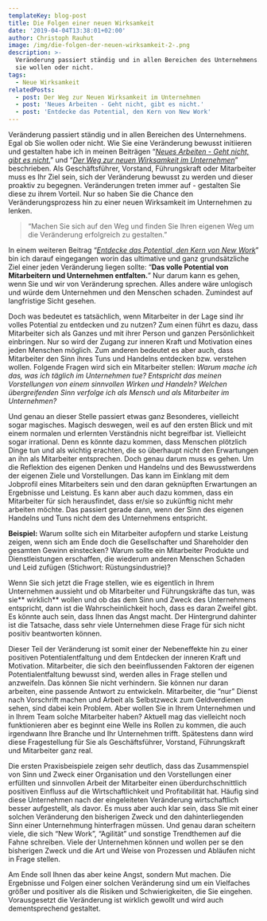 ```yaml
---
templateKey: blog-post
title: Die Folgen einer neuen Wirksamkeit
date: '2019-04-04T13:38:01+02:00'
author: Christoph Rauhut
image: /img/die-folgen-der-neuen-wirksamkeit-2-.png
description: >-
  Veränderung passiert ständig und in allen Bereichen des Unternehmens. Egal ob
  sie wollen oder nicht.
tags:
  - Neue Wirksamkeit
relatedPosts:
  - post: Der Weg zur Neuen Wirksamkeit im Unternehmen
  - post: 'Neues Arbeiten - Geht nicht, gibt es nicht.'
  - post: 'Entdecke das Potential, den Kern von New Work'
---
```

Veränderung passiert ständig und in allen Bereichen des Unternehmens. Egal ob Sie wollen oder nicht. Wie Sie eine Veränderung bewusst initiieren und gestalten habe ich in meinen Beiträgen “[_Neues Arbeiten - Geht nicht, gibt es nicht_.](https://www.realexperts.de/blog/2019-01-02-neues-arbeiten-geht-nicht-gibt-es-nicht/)” und “[_Der Weg zur neuen Wirksamkeit im Unternehmen_](https://docs.google.com/document/d/1qpdntfNjVlYqc0HUxWkLCj8Bf1oYsEc24stnVWkxZOw/edit)” beschrieben. Als Geschäftsführer, Vorstand, Führungskraft oder Mitarbeiter muss es Ihr Ziel sein, sich der Veränderung bewusst zu werden und dieser proaktiv zu begegnen. Veränderungen treten immer auf - gestalten Sie diese zu ihrem Vorteil. Nur so haben Sie die Chance den Veränderungsprozess hin zu einer neuen Wirksamkeit im Unternehmen zu lenken. 

> “Machen Sie sich auf den Weg und finden Sie Ihren eigenen Weg um die Veränderung erfolgreich zu gestalten.”

In einem weiteren Beitrag “[_Entdecke das Potential, den Kern von New Work_](https://www.realexperts.de/blog/2018-11-18-entdecke-das-potential-der-kern-von-new-work/)” bin ich darauf eingegangen worin das ultimative und ganz grundsätzliche Ziel einer jeden Veränderung liegen sollte: “**Das volle Potential von Mitarbeitern und Unternehmen entfalten.**” Nur darum kann es gehen, wenn Sie und wir von Veränderung sprechen. Alles andere wäre unlogisch und würde dem Unternehmen und den Menschen schaden. Zumindest auf langfristige Sicht gesehen. 

Doch was bedeutet es tatsächlich, wenn Mitarbeiter in der Lage sind ihr volles Potential zu entdecken und zu nutzen? Zum einen führt es dazu, dass Mitarbeiter sich als Ganzes und mit ihrer Person und ganzen Persönlichkeit einbringen. Nur so wird der Zugang zur inneren Kraft und Motivation eines jeden Menschen möglich. Zum anderen bedeutet es aber auch, dass Mitarbeiter den Sinn ihres Tuns und Handelns entdecken bzw. verstehen wollen. Folgende Fragen wird sich ein Mitarbeiter stellen: _Warum mache ich das, was ich täglich im Unternehmen tue? Entspricht das meinen Vorstellungen von einem sinnvollen Wirken und Handeln? Welchen übergreifenden Sinn verfolge ich als Mensch und als Mitarbeiter im Unternehmen?_ 

Und genau an dieser Stelle passiert etwas ganz Besonderes, vielleicht sogar magisches. Magisch deswegen, weil es auf den ersten Blick und mit einem normalen und erlernten Verständnis nicht begreifbar ist. Vielleicht sogar irrational. Denn es könnte dazu kommen, dass Menschen plötzlich Dinge tun und als wichtig erachten, die so überhaupt nicht den Erwartungen an ihn als Mitarbeiter entsprechen. Doch genau darum muss es gehen. Um die Reflektion des eigenen Denken und Handelns und des Bewusstwerdens der eigenen Ziele und Vorstellungen. Das kann im Einklang mit dem Jobprofil eines Mitarbeiters sein und den daran geknüpften Erwartungen an Ergebnisse und Leistung. Es kann aber auch dazu kommen, dass ein Mitarbeiter für sich herausfindet, dass er/sie so zukünftig nicht mehr arbeiten möchte. Das passiert gerade dann, wenn der Sinn des eigenen Handelns und Tuns nicht dem des Unternehmens entspricht. 

**Beispiel:** Warum sollte sich ein Mitarbeiter aufopfern und starke Leistung zeigen, wenn  sich am Ende doch die Gesellschafter und Shareholder den gesamten Gewinn einstecken? Warum sollte ein Mitarbeiter Produkte und Dienstleistungen erschaffen, die wiederum anderen Menschen Schaden und Leid zufügen (Stichwort: Rüstungsindustrie)?

Wenn Sie sich jetzt die Frage stellen, wie es eigentlich in Ihrem Unternehmen aussieht und ob Mitarbeiter und Führungskräfte das tun, was sie** wirklich** wollen und ob das dem Sinn und Zweck des Unternehmens entspricht, dann ist die Wahrscheinlichkeit hoch, dass es daran Zweifel gibt. Es könnte auch sein, dass Ihnen das Angst macht. Der Hintergrund dahinter ist die Tatsache, dass sehr viele Unternehmen diese Frage für sich nicht positiv beantworten können.

Dieser Teil der Veränderung ist somit einer der Nebeneffekte hin zu einer positiven Potentialentfaltung und dem Entdecken der inneren Kraft und Motivation. Mitarbeiter, die sich den beeinflussenden Faktoren der eigenen Potentialentfaltung bewusst sind, werden alles in Frage stellen und anzweifeln. Das können Sie nicht verhindern. Sie können nur daran arbeiten, eine passende Antwort zu entwickeln. Mitarbeiter, die “nur” Dienst nach Vorschrift machen und Arbeit als Selbstzweck zum Geldverdienen sehen, sind dabei kein Problem. Aber wollen Sie in Ihrem Unternehmen und in Ihrem Team solche Mitarbeiter haben? Aktuell mag das vielleicht noch funktionieren aber es beginnt eine Welle ins Rollen zu kommen, die auch irgendwann Ihre Branche und Ihr Unternehmen trifft. Spätestens dann wird diese Fragestellung für Sie als Geschäftsführer, Vorstand, Führungskraft und Mitarbeiter ganz real. 

Die ersten Praxisbeispiele zeigen sehr deutlich, dass das Zusammenspiel von Sinn und Zweck einer Organisation und den Vorstellungen einer erfüllten und sinnvollen Arbeit der Mitarbeiter einen überdurchschnittlich positiven Einfluss auf die Wirtschaftlichkeit und Profitabilität hat. Häufig sind diese Unternehmen nach der eingeleiteten Veränderung wirtschaftlich besser aufgestellt, als davor. Es muss aber auch klar sein, dass Sie mit einer solchen Veränderung den bisherigen Zweck und den dahinterliegenden Sinn einer Unternehmung hinterfragen müssen. Und genau daran scheitern viele, die sich “New Work”, “Agilität” und sonstige Trendthemen auf die Fahne schreiben. Viele der Unternehmen können und wollen per se den bisherigen Zweck und die Art und Weise von Prozessen und Abläufen nicht in Frage stellen. 

Am Ende soll Ihnen das aber keine Angst, sondern Mut machen. Die Ergebnisse und Folgen einer solchen Veränderung sind um ein Vielfaches größer und positiver als die Risiken und Schwierigkeiten, die Sie eingehen. Vorausgesetzt die Veränderung ist wirklich gewollt und wird auch dementsprechend gestaltet.
